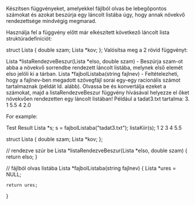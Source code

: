 Készítsen függvényeket, amelyekkel fájlból olvas be lebegőpontos számokat és azokat beszúrja egy láncolt listába úgy, hogy annak növekvő rendezettsége mindvégig megmarad. 

Használja fel a függvény előtt már elkészített következő láncolt lista struktúradefiníciót:

struct Lista
{
    double szam;
    Lista *kov;
};
Valósítsa meg a 2 rövid függvényt:

Lista *listaRendezveBeszur(Lista *elso, double szam) - Beszúrja szam-ot abba a növekvő sorrendbe rendezett láncolt listába, melynek első elemét elso jelöli ki a tárban.
Lista *fajbolListaba(string fajlnev) - Feltételezheti, hogy a fajlnev-ben megadott szövegfájl sorai egy-egy racionális számot tartalmaznak (példát ld. alább). Olvassa be és konvertálja ezeket a számokat, majd a listaRendezveBeszur függvény hívásával helyezze el őket növekvően rendezetten egy láncolt listában!
Például a tadat3.txt tartalma:
3.
1
5.5
4
2.0


For example:

Test	Result
Lista *s;
s = fajbolListaba("tadat3.txt");
listaKiir(s);
1 2 3 4 5.5


struct Lista
{
    double szam;
    Lista *kov;
};

// rendezve szúr be
Lista *listaRendezveBeszur(Lista *elso, double szam)
{
    return elso;
}


// fájlból olvas listába
Lista *fajbolListaba(string fajlnev)
{
    Lista *ures = NULL;

    return ures;
}